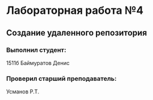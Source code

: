 # Лабораторная работа №4
## Создание удаленного репозитория
### Выполнил студент:
1511б
Баймуратов Денис
### Проверил старший преподаватель:
Усманов Р.Т.
